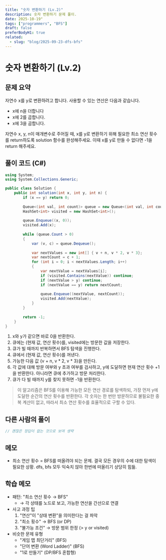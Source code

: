 ```yaml
---
title: "숫자 변환하기 (Lv.2)"
description: 숫자 변환하기 문제 풀이.
date: 2025-10-19"
tags: ["programmers", "BFS"]
draft: false
preferBodyH1: true
related:
  - slug: "blog/2025-09-23-dfs-bfs"
---
```


# 숫자 변환하기 (Lv.2)

## 문제 요약

자연수 x를 y로 변환하려고 합니다. 사용할 수 있는 연산은 다음과 같습니다.

- x에 n을 더합니다
- x에 2를 곱합니다.
- x에 3을 곱합니다.

자연수 x, y, n이 매개변수로 주어질 때, x를 y로 변환하기 위해 필요한 최소 연산 횟수를 return하도록 solution 함수를 완성해주세요. 이때 x를 y로 만들 수 없다면 -1을 return 해주세요.

## 풀이 코드 (C#)

```csharp
using System;
using System.Collections.Generic;

public class Solution {
    public int solution(int x, int y, int n) {        
        if (x == y) return 0;
        
        Queue<(int val, int count)> queue = new Queue<(int val, int count)>();
        HashSet<int> visited = new HashSet<int>();
        
        queue.Enqueue((x, 0));
        visited.Add(x);
        
        while (queue.Count > 0)
        {
            var (v, c) = queue.Dequeue();
            
            var nextValues = new int[] { v + n, v * 2, v * 3};
            var nextCount = c + 1;
            for (int i = 0; i < nextValues.Length; i++)
            {
                var nextValue = nextValues[i];
                if (visited.Contains(nextValue)) continue;
                if (nextValue > y) continue;
                if (nextValue == y) return nextCount;
                
                queue.Enqueue((nextValue, nextCount));
                visited.Add(nextValue);
            }
        }
        
        return -1;
    }
}
```

1. x와 y가 같으면 바로 0을 반환한다.
2. 큐에는 (현재 값, 연산 횟수)를, visited에는 방문한 값을 저장한다.
3. 큐가 빌 때까지 반복하면서 BFS 탐색을 진행한다.
4. 큐에서 (현재 값, 연산 횟수)를 꺼낸다.
5. 가능한 다음 값 {v + n, v * 2, v * 3}을 만든다.
6. 각 값에 대해 방문 여부와 y 초과 여부를 검사하고,
   y에 도달하면 현재 연산 횟수 +1을 반환한다.
   아니라면 큐에 추가하고 방문 처리한다.
7. 큐가 다 빌 때까지 y를 찾지 못하면 -1을 반환한다.

> 이 알고리즘은 BFS를 이용해 가능한 모든 연산 경로를 탐색하되, 가장 먼저 y에 도달한 순간의 연산 횟수를 반환한다. 각 숫자는 한 번만 방문하므로 불필요한 중복 계산이 없고, 따라서 최소 연산 횟수를 효율적으로 구할 수 있다.

## 다른 사람의 풀이

```csharp
// 괜찮은 정답이 없는 것으로 보여 생략
```

## 메모

- 최소 연산 횟수 = BFS를 떠올려야 되는 문제. 결국 모든 경우의 수에 대한 탐색이 필요한 상황. dfs, bfs 모두 익숙치 않아 한번에 떠올리기 상당히 힘듦.


## 학습 메모

- 패턴: "최소 연산 횟수 → BFS"
  - → 각 상태를 노드로 보고, 가능한 연산을 간선으로 연결
- 사고 과정 팁
  1. "연산"이 "상태 변환"을 의미한다는 걸 파악
  2. "최소 횟수" → BFS (or DP)
  3. "불가능 조건" → 방문 범위 한정 (> y or visited)
- 비슷한 문제 유형
  - "게임 맵 최단거리" (BFS)
  - "단어 변환 (Word Ladder)" (BFS)
  - "1로 만들기" (DP/BFS 혼합형)